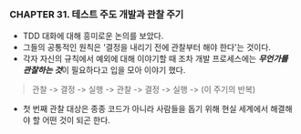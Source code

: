 ### CHAPTER 31. 테스트 주도 개발과 관찰 주기 

- TDD 대화에 대해 흥미로운 논의를 보았다. 
- 그들의 공통적인 원칙은 '결정을 내리기 전에 관찰부터 해야 한다'는 것이다. 
- 각자 자신의 규칙에서 예외에 대해 이야기할 때 조차 개발 프로세스에는 ***무언가를 관찰하는 것***이 필요하다고 입을 모아 이야기 했다.

> 관찰 -> 결정 -> 실행 -> 관찰 -> 결정 -> 실행 -> (이 주기의 반복)

- 첫 번째 관찰 대상은 종종 코드가 아니라 사람들을 돕기 위해 현실 세계에서 해결해야 할 어떤 것이 되곤 한다.

